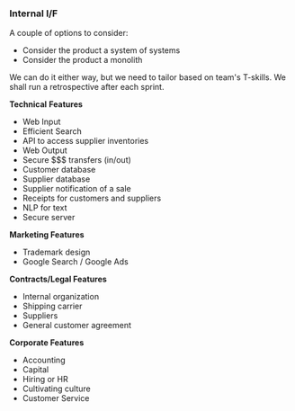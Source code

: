 ### Internal I/F

A couple of options to consider:

* Consider the product a system of systems
* Consider the product a monolith

We can do it either way, but we need to tailor based on team's T-skills.  We shall run a retrospective after each sprint.

**Technical** **Features**

* Web Input
* Efficient Search
* API to access supplier inventories
* Web Output
* Secure $$$ transfers \(in/out\)
* Customer database
* Supplier database
* Supplier notification of a sale
* Receipts for customers and suppliers
* NLP for text
* Secure server

**Marketing Features**

* Trademark design
* Google Search / Google Ads

**Contracts/Legal Features**

* Internal organization
* Shipping carrier
* Suppliers
* General customer agreement

**Corporate Features**

* Accounting
* Capital
* Hiring or HR
* Cultivating culture
* Customer Service 



